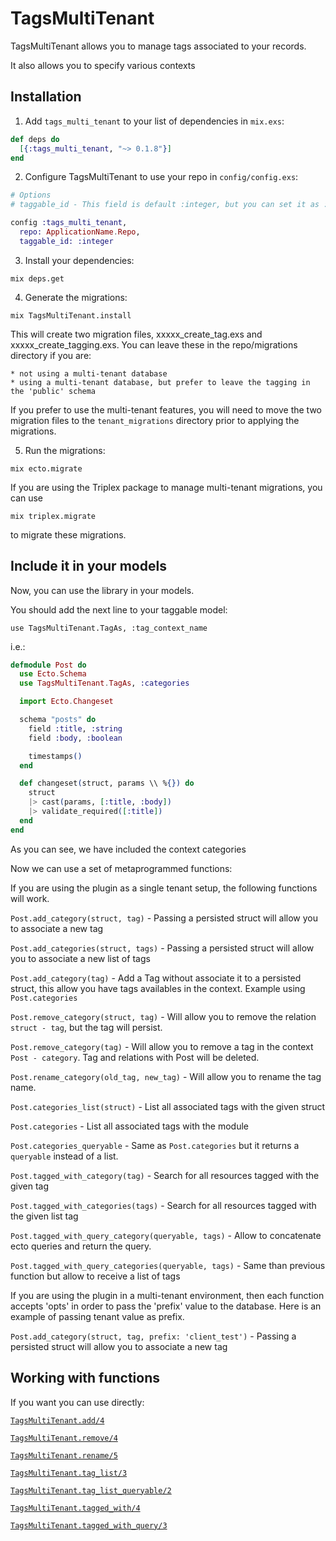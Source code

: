 # TagsMultiTenant

TagsMultiTenant allows you to manage tags associated to your records.

It also allows you to specify various contexts

## Installation

  1. Add `tags_multi_tenant` to your list of dependencies in `mix.exs`:

  ```elixir
  def deps do
    [{:tags_multi_tenant, "~> 0.1.8"}]
  end
  ```

  2. Configure TagsMultiTenant to use your repo in `config/config.exs`:

  ```elixir
  # Options
  # taggable_id - This field is default :integer, but you can set it as :uuid

  config :tags_multi_tenant,
    repo: ApplicationName.Repo,
    taggable_id: :integer
  ```

  3. Install your dependencies:

  ```
  mix deps.get
  ```

  4. Generate the migrations:

  ```
  mix TagsMultiTenant.install
  ```

  This will create two migration files, xxxxx\_create\_tag.exs and xxxxx\_create\_tagging.exs.  You can leave these in the repo/migrations directory if you are:

	* not using a multi-tenant database
	* using a multi-tenant database, but prefer to leave the tagging in the 'public' schema

  If you prefer to use the multi-tenant features, you will need to move the two migration files to the ```tenant_migrations``` directory prior to applying the migrations.

  5. Run the migrations:

  ```
  mix ecto.migrate
  ```

  If you are using the Triplex package to manage multi-tenant migrations, you can use

  ```
  mix triplex.migrate
  ```
  to migrate these migrations.

## Include it in your models

Now, you can use the library in your models.

You should add the next line to your taggable model:

`use TagsMultiTenant.TagAs, :tag_context_name`

i.e.:

  ```elixir
  defmodule Post do
    use Ecto.Schema
    use TagsMultiTenant.TagAs, :categories

    import Ecto.Changeset

    schema "posts" do
      field :title, :string
      field :body, :boolean

      timestamps()
    end

    def changeset(struct, params \\ %{}) do
      struct
      |> cast(params, [:title, :body])
      |> validate_required([:title])
    end
  end
  ```
As you can see, we have included the context categories

Now we can use a set of metaprogrammed functions:

If you are using the plugin as a single tenant setup, the following functions will work.

`Post.add_category(struct, tag)` - Passing a persisted struct will allow you to associate a new tag

`Post.add_categories(struct, tags)` - Passing a persisted struct will allow you to associate a new list of tags

`Post.add_category(tag)` - Add a Tag without associate it to a persisted struct, this allow you have tags availables in the context. Example using `Post.categories`

`Post.remove_category(struct, tag)` - Will allow you to remove the relation `struct - tag`, but the tag will persist.

`Post.remove_category(tag)` - Will allow you to remove a tag in the context `Post - category`. Tag and relations with Post will be deleted.

`Post.rename_category(old_tag, new_tag)` - Will allow you to rename the tag name.

`Post.categories_list(struct)` - List all associated tags with the given struct

`Post.categories` - List all associated tags with the module

`Post.categories_queryable` - Same as `Post.categories` but it returns a `queryable` instead of a list.

`Post.tagged_with_category(tag)` - Search for all resources tagged with the given tag

`Post.tagged_with_categories(tags)` - Search for all resources tagged with the given list tag

`Post.tagged_with_query_category(queryable, tags)` - Allow to concatenate ecto queries and return the query.

`Post.tagged_with_query_categories(queryable, tags)` - Same than previous function but allow to receive a list of tags

If you are using the plugin in a multi-tenant environment, then each function accepts 'opts' in order to pass the 'prefix' value to the database. Here is an example of passing tenant value as prefix.

`Post.add_category(struct, tag, prefix: 'client_test')` - Passing a persisted struct will allow you to associate a new tag

## Working with functions

If you want you can use directly:

[`TagsMultiTenant.add/4`](https://hexdocs.pm/tags_multi_tenant/TagsMultiTenant.html#add/4)

[`TagsMultiTenant.remove/4`](https://hexdocs.pm/tags_multi_tenant/TagsMultiTenant.html#remove/4)

[`TagsMultiTenant.rename/5`](https://hexdocs.pm/tags_multi_tenant/TagsMultiTenant.html#rename/5)

[`TagsMultiTenant.tag_list/3`](https://hexdocs.pm/tags_multi_tenant/TagsMultiTenant.html#tag_list/3)

[`TagsMultiTenant.tag_list_queryable/2`](https://hexdocs.pm/tags_multi_tenant/TagsMultiTenant.html#tag_list_queryable/2)

[`TagsMultiTenant.tagged_with/4`](https://hexdocs.pm/tags_multi_tenant/TagsMultiTenant.html#tagged_with/4)

[`TagsMultiTenant.tagged_with_query/3`](https://hexdocs.pm/tags_multi_tenant/TagsMultiTenant.html#tagged_with_query/3)
